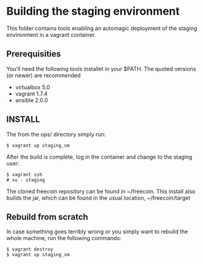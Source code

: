 # Building the staging environment

This folder contains tools enabling an automagic deployment of the staging environment in a vagrant container.


## Prerequisities

You'll need the following tools installet in your $PATH. The quoted versions (or newer) are recommended
* virtualbox 5.0
* vagrant 1.7.4
* ansible 2.0.0


## INSTALL

The from the ops/ directory simply run:

```
$ vagrant up staging_vm
```

After the build is complete, log in the container and change to the staging user:

```
$ vagrant ssh
# su - staging
```

The cloned freecoin repository can be found in ~/freecoin. This install also builds the jar, which can be found in the usual location, ~/freecoin/target

## Rebuild from scratch
In case something goes terribly wrong or you simply want to rebuild the whole machine, run the following commands:

```
$ vagrant destroy
$ vagrant up staging_vm
```

